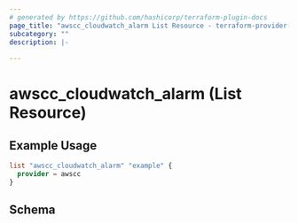 ```yaml
---
# generated by https://github.com/hashicorp/terraform-plugin-docs
page_title: "awscc_cloudwatch_alarm List Resource - terraform-provider-awscc"
subcategory: ""
description: |-
  
---
```


# awscc_cloudwatch_alarm (List Resource)



## Example Usage

```terraform
list "awscc_cloudwatch_alarm" "example" {
  provider = awscc
}
```

<!-- schema generated by tfplugindocs -->
## Schema
